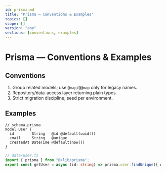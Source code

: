 ```yaml
---
id: prisma-md
title: "Prisma — Conventions & Examples"
topics: []
scope: []
version: "any"
sections: [conventions, examples]
---
```

# Prisma — Conventions & Examples

## Conventions
1. Group related models; use `@map/@@map` only for legacy names.
2. Repository/data-access layer returning plain types.
3. Strict migration discipline; seed per environment.

## Examples
```prisma
// schema.prisma
model User {
  id        String   @id @default(uuid())
  email     String   @unique
  createdAt DateTime @default(now())
}
```

```ts
// data/user.ts
import { prisma } from "@/lib/prisma";
export const getUser = async (id: string) => prisma.user.findUnique({ where: { id } });
```
